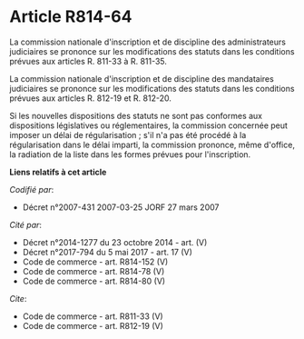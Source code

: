 # Article R814-64

La commission nationale d'inscription et de discipline des administrateurs judiciaires se prononce sur les modifications des
statuts dans les conditions prévues aux articles R. 811-33 à R. 811-35. 

La commission nationale d'inscription et de discipline des mandataires judiciaires se prononce sur les modifications des
statuts dans les conditions prévues aux articles R. 812-19 et R. 812-20.

Si les nouvelles dispositions des statuts ne sont pas conformes aux dispositions législatives ou réglementaires, la
commission concernée peut imposer un délai de régularisation ; s'il n'a pas été procédé à la régularisation dans le délai
imparti, la commission prononce, même d'office, la radiation de la liste dans les formes prévues pour l'inscription.

**Liens relatifs à cet article**

_Codifié par_:

  - Décret n°2007-431 2007-03-25 JORF 27 mars 2007

_Cité par_:

  - Décret n°2014-1277 du 23 octobre 2014 - art. (V)
  - Décret n°2017-794 du 5 mai 2017 - art. 17 (V)
  - Code de commerce - art. R814-152 (V)
  - Code de commerce - art. R814-78 (V)
  - Code de commerce - art. R814-80 (V)

_Cite_:

  - Code de commerce - art. R811-33 (V)
  - Code de commerce - art. R812-19 (V)
